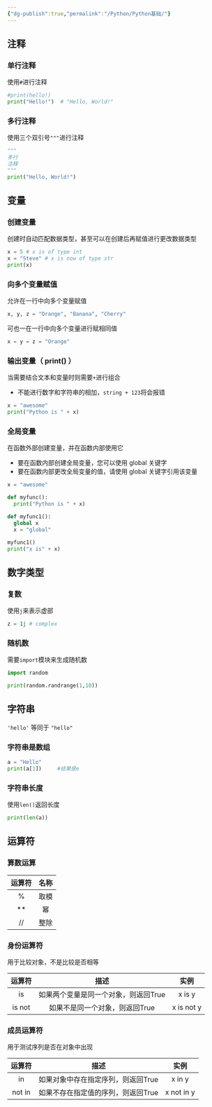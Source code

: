 ```yaml
---
{"dg-publish":true,"permalink":"/Python/Python基础/"}
---
```


## 注释
### 单行注释
使用`#`进行注释
```python
#print(hello!)
print("Hello!")  # "Hello, World!"
```

### 多行注释
使用三个双引号`"""`进行注释
```python
"""
多行
注释
"""
print("Hello, World!")
```

## 变量
### 创建变量
创建时自动匹配数据类型，甚至可以在创建后再赋值进行更改数据类型
```python
x = 5 # x is of type int
x = "Steve" # x is now of type str
print(x)
```

### 向多个变量赋值
允许在一行中向多个变量赋值
```python
x, y, z = "Orange", "Banana", "Cherry"
```

可也一在一行中向多个变量进行赋相同值
```python
x = y = z = "Orange"
```

### 输出变量（ print() ）
当需要结合文本和变量时则需要`+`进行组合
- 不能进行数字和字符串的相加，`string + 123`将会报错
```python
x = "awesome"
print("Python is " + x)
```

### 全局变量
在函数外部创建变量，并在函数内部使用它
- 要在函数内部创建全局变量，您可以使用 global 关键字
- 要在函数内部更改全局变量的值，请使用 global 关键字引用该变量
```python
x = "awesome"

def myfunc():
  print("Python is " + x)

def myfunc1():
  global x
  x = "global"

myfunc1()
print("x is" + x)
```

## 数字类型
### 复数
使用`j`来表示虚部
```python
z = 1j # complex
```

### 随机数
需要`import`模块来生成随机数
```python
import random

print(random.randrange(1,10))
```

## 字符串
`'hello'` 等同于 `"hello"`
### 字符串是数组
```python
a = "Hello"
print(a[1])     #结果是e
```

### 字符串长度
使用`len()`返回长度
```python
print(len(a))
```

## 运算符
### 算数运算

| 运算符 | 名称  |
| :-: | :-: |
|  %  | 取模  |
| **  |  幂  |
| //  | 整除  |

### 身份运算符
用于比较对象，不是比较是否相等

|  运算符   |          描述          |     实例     |
| :----: | :------------------: | :--------: |
|   is   | 如果两个变量是同一个对象，则返回True |   x is y   |
| is not |  如果不是同一个对象，则返回True   | x is not y |

### 成员运算符
用于测试序列是否在对象中出现

|  运算符   |         描述          |     实例     |
| :----: | :-----------------: | :--------: |
|   in   | 如果对象中存在指定序列，则返回True |   x in y   |
| not in | 如果不存在指定值的序列，则返回True | x not in y |

